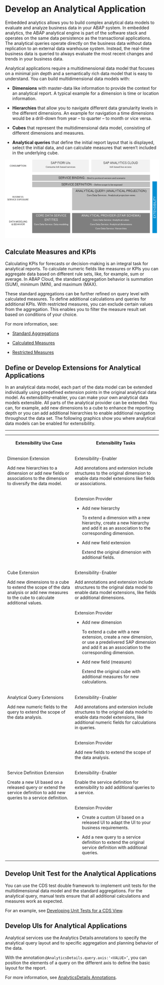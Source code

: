 <!-- loiob845c859efae4e319b9c95e10c250efe -->

# Develop an Analytical Application

Embedded analytics allows you to build complex analytical data models to evaluate and analyze business data in your ABAP system. In embedded analytics, the ABAP analytical engine is part of the software stack and operates on the same data persistence as the transactional applications. The analytical queries operate directly on the business data without data replication to an external data warehouse system. Instead, the real-time business data is queried to always evaluate the most recent changes and trends in your business data.

Analytical applications require a multidimensional data model that focuses on a minimal join depth and a semantically rich data model that is easy to understand. You can build multidimensional data models with:

-   **Dimensions** with master-data like information to provide the context for an analytical report. A typical example for a dimension is time or location information.

-   **Hierarchies** that allow you to navigate different data granularity levels in the different dimensions. An example for navigation a time dimensions would be a drill-down from year – to quarter – to month or vice versa.

-   **Cubes** that represent the multidimensional data model, consisting of different dimensions and measures.

-   **Analytical queries** that define the initial report layout that is displayed, select the initial data, and can calculate measures that weren’t included in the underlying cube.


![](images/Develop_an_Analytical_Application_a994982.png)



<a name="loiob845c859efae4e319b9c95e10c250efe__section_gds_ybs_zyb"/>

## Calculate Measures and KPIs

Calculating KPIs for forecasts or decision-making is an integral task for analytical reports. To calculate numeric fields like measures or KPIs you can aggregate data based on different rule sets, like, for example, sum or average. In ABAP Cloud, the standard aggregation behavior is summation \(SUM\), minimum \(MIN\), and maximum \(MAX\).

These standard aggregations can be further refined on query level with calculated measures. To define additional calculations and queries for additional KPIs. With restricted measures, you can exclude certain values from the aggregation. This enables you to filter the measure result set based on conditions of your choice.

For more information, see:

-   [Standard Aggregations](https://help.sap.com/docs/abap-cloud/abap-analytics/standard-aggregations?version=abap_cross_product) 

-   [Calculated Measures](https://help.sap.com/docs/abap-cloud/abap-analytics/calculated-measures?version=abap_cross_product) 

-   [Restricted Measures](https://help.sap.com/docs/abap-cloud/abap-analytics/restricted-measures?version=abap_cross_product) 




<a name="loiob845c859efae4e319b9c95e10c250efe__section_gj5_vcs_zyb"/>

## Define or Develop Extensions for Analytical Applications

In an analytical data model, each part of the data model can be extended individually using predefined extension points in the original analytical data model. As extensibility-enabler, you can make your own analytical data models extensible. All parts of the analytical provider can be extended. You can, for example, add new dimensions to a cube to enhance the reporting depth or you can add additional hierarchies to enable additional navigation throughout the data set. The following graphics show you where analytical data models can be enabled for extensibility.

****


<table>
<tr>
<th valign="top">

Extensibility Use Case

</th>
<th valign="top">

Extensibility Tasks

</th>
</tr>
<tr>
<td valign="top" rowspan="2">

Dimension Extension

Add new hierarchies to a dimension or add new fields or associations to the dimension to diversify the data model.

</td>
<td valign="top">

Extensibility-Enabler

Add annotations and extension include structures to the original dimension to enable data model extensions like fields or associations.

</td>
</tr>
<tr>
<td valign="top">

Extension Provider

-   Add new hierarchy

    To extend a dimension with a new hierarchy, create a new hierarchy and add it as an association to the corresponding dimension.

-   Add new field extension

    Extend the original dimension with additional fields.




</td>
</tr>
<tr>
<td valign="top" rowspan="2">

Cube Extension

Add new dimensions to a cube to extend the scope of the data analysis or add new measures to the cube to calculate additional values.

</td>
<td valign="top">

Extensibility-Enabler

Add annotations and extension include structures to the original data model to enable data model extensions, like fields or additional dimensions.

</td>
</tr>
<tr>
<td valign="top">

Extension Provider

-   Add new dimension

    To extend a cube with a new extension, create a new dimension, or use a predelivered SAP dimension and add it as an association to the corresponding dimension.

-   Add new field \(measure\)

    Extend the original cube with additional measures for new calculations.




</td>
</tr>
<tr>
<td valign="top" rowspan="2">

Analytical Query Extensions

Add new numeric fields to the query to extend the scope of the data analysis.

</td>
<td valign="top">

Extensibility-Enabler

Add annotations and extension include structures to the original data model to enable data model extensions, like additional numeric fields for calculations in queries.

</td>
</tr>
<tr>
<td valign="top">

Extension Provider

Add new fields to extend the scope of the data analysis.

</td>
</tr>
<tr>
<td valign="top" rowspan="2">

Service Definition Extension

Create a new UI based on a released query or extend the service definition to add new queries to a service definition.

</td>
<td valign="top">

Extensibility-Enabler

Enable the service definition for extensibility to add additional queries to a service.

</td>
</tr>
<tr>
<td valign="top">

Extension Provider

-   Create a custom UI based on a released UI to adapt the UI to your business requirements.

-   Add a new query to a service definition to extend the original service definition with additional queries.




</td>
</tr>
</table>



<a name="loiob845c859efae4e319b9c95e10c250efe__section_ahv_bkt_zyb"/>

## Develop Unit Test for the Analytical Applications

You can use the CDS test double framework to implement unit tests for the multidimensional data model and the standard aggregations. For the analytical query, manual tests ensure that all additional calculations and measures work as expected.

For an example, see [Developing Unit Tests for a CDS View](https://help.sap.com/docs/abap-cloud/abap-rap/developing-unit-tests-for-cds-view?version=abap_cross_product).



<a name="loiob845c859efae4e319b9c95e10c250efe__section_l4s_nkt_zyb"/>

## Develop UIs for Analytical Applications

Analytical services use the Analytics Details annotations to specify the analytical query layout and to specific aggregation and planning behavior of the data.

With the annotation `@AnalyticsDetails.query.axis:'<VALUE>’`, you can position the elements of a query on the different axis to define the basic layout for the report.

For more information, see [AnalyticsDetails Annotations](https://help.sap.com/docs/abap-cloud/abap-rap/analyticsdetails-annotation?version=abap_cross_product).

